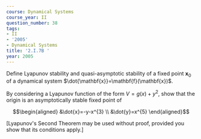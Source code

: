 ```yaml
---
course: Dynamical Systems
course_year: II
question_number: 38
tags:
- II
- '2005'
- Dynamical Systems
title: '2.I.7B '
year: 2005
---
```



Define Lyapunov stability and quasi-asymptotic stability of a fixed point $\mathbf{x}_{0}$ of a dynamical system $\dot{\mathbf{x}}=\mathbf{f}(\mathbf{x})$.

By considering a Lyapunov function of the form $V=g(x)+y^{2}$, show that the origin is an asymptotically stable fixed point of

$$\begin{aligned}
&\dot{x}=-y-x^{3} \\
&\dot{y}=x^{5}
\end{aligned}$$

[Lyapunov's Second Theorem may be used without proof, provided you show that its conditions apply.]